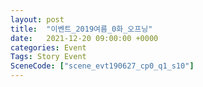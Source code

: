 ```yaml
---
layout: post
title:  "이벤트_2019여름_0화_오프닝"
date:   2021-12-20 09:00:00 +0000
categories: Event
Tags: Story Event
SceneCode: ["scene_evt190627_cp0_q1_s10"]
---
```

